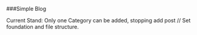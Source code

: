 ###Simple Blog

Current Stand:
Only one Category can be added, stopping add post 
// Set foundation and file structure.
